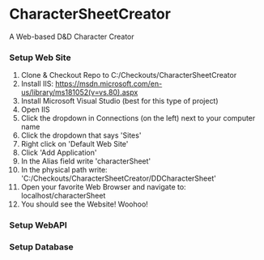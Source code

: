 # CharacterSheetCreator
A Web-based D&amp;D Character Creator


### Setup Web Site
1. Clone & Checkout Repo to C:/Checkouts/CharacterSheetCreator
2. Install IIS: https://msdn.microsoft.com/en-us/library/ms181052(v=vs.80).aspx
3. Install Microsoft Visual Studio (best for this type of project)
4. Open IIS
5. Click the dropdown in Connections (on the left) next to your computer name
6. Click the dropdown that says 'Sites'
7. Right click on 'Default Web Site'
8. Click 'Add Application'
9. In the Alias field write 'characterSheet'
10. In the physical path write: 'C:/Checkouts/CharacterSheetCreator/DDCharacterSheet'
11. Open your favorite Web Browser and navigate to: localhost/characterSheet
12. You should see the Website! Woohoo!


### Setup WebAPI




### Setup Database

